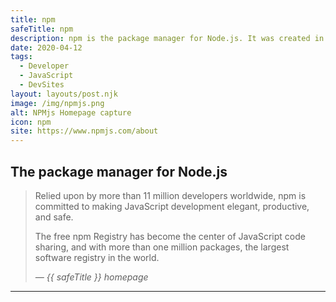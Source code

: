 ```yaml
---
title: npm
safeTitle: npm
description: npm is the package manager for Node.js. It was created in 2009 as an open source project to help JavaScript developers easily share packaged modules of code.
date: 2020-04-12
tags:
  - Developer
  - JavaScript
  - DevSites
layout: layouts/post.njk
image: /img/npmjs.png
alt: NPMjs Homepage capture
icon: npm
site: https://www.npmjs.com/about
---
```

<div class="box">

## The package manager for Node.js

<!-- <figure class="image">
<img alt="{{ alt }}" src="{{ image }}">
</figure> -->

> Relied upon by more than 11 million developers worldwide, npm is committed to making JavaScript development elegant, productive, and safe.
>
>The free npm Registry has become the center of JavaScript code sharing, and with more than one million packages, the largest software registry in the world.
>
> <cite>&mdash; {{ safeTitle }} homepage</cite>

</div>

---